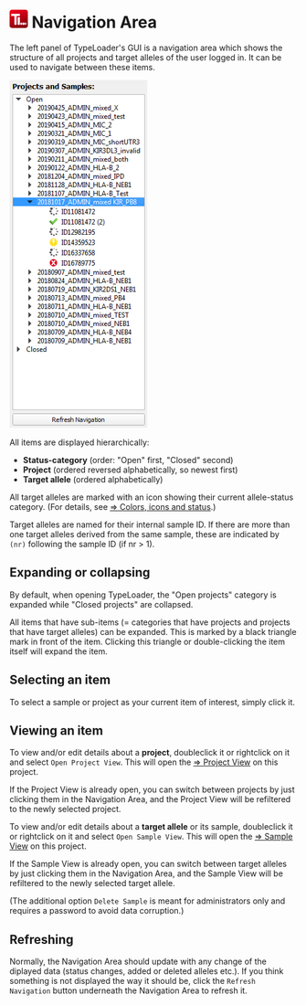 # ![Icon](images/TypeLoader_32.png) Navigation Area 

The left panel of TypeLoader's GUI is a navigation area which shows the structure of all projects and target alleles of the user logged in. It can be used to navigate between these items.

![NavigationArea](images/navigation.png)

All items are displayed hierarchically:

  * **Status-category** (order: "Open" first, "Closed" second)
  * **Project** (ordered reversed alphabetically, so newest first)
  * **Target allele** (ordered alphabetically)

All target alleles are marked with an icon showing their current allele-status category. (For details, see [=> Colors, icons and status](colors_icons.md).)

Target alleles are named for their internal sample ID. If there are more than one target alleles derived from the same sample, these are indicated by ``(nr)`` following the sample ID (if nr > 1). 

##  Expanding or collapsing 
By default, when opening TypeLoader, the "Open projects" category is expanded while "Closed projects" are collapsed.

All items that have sub-items (= categories that have projects and projects that have target alleles) can be expanded. This is marked by a black triangle mark in front of the item. Clicking this triangle or double-clicking the item itself will expand the item.

##  Selecting an item 
To select a sample or project as your current item of interest, simply click it.

##  Viewing an item 
To view and/or edit details about a **project**, doubleclick it or rightclick on it and select ``Open Project View``. This will open the [=> Project View](view_project.md) on this project. 

If the Project View is already open, you can switch between projects by just clicking them in the Navigation Area, and the Project View will be refiltered to the newly selected project.

To view and/or edit details about a **target allele** or its sample, doubleclick it or rightclick on it and select ``Open Sample View``. This will open the [=> Sample View](view_sample.md) on this project. 

If the Sample View is already open, you can switch between target alleles by just clicking them in the Navigation Area, and the Sample View will be refiltered to the newly selected target allele.

(The additional option ``Delete Sample`` is meant for administrators only and requires a password to avoid data corruption.)

## Refreshing
Normally, the Navigation Area should update with any change of the diplayed data (status changes, added or deleted alleles etc.). If you think something is not displayed the way it should be, click the `Refresh Navigation` button underneath the Navigation Area to refresh it.